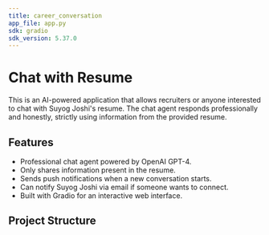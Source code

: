 ```yaml
---
title: career_conversation
app_file: app.py
sdk: gradio
sdk_version: 5.37.0
---
```

# Chat with Resume

This is an AI-powered application that allows recruiters or anyone interested to chat with Suyog Joshi's resume. The chat agent responds professionally and honestly, strictly using information from the provided resume.

## Features

- Professional chat agent powered by OpenAI GPT-4.
- Only shares information present in the resume.
- Sends push notifications when a new conversation starts.
- Can notify Suyog Joshi via email if someone wants to connect.
- Built with Gradio for an interactive web interface.

## Project Structure
